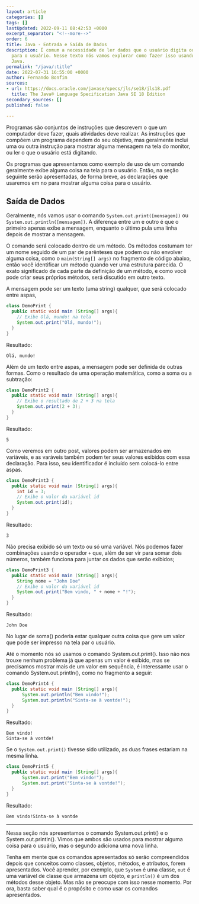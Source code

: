 ```yaml
---
layout: article
categories: []
tags: []
lastUpdated: 2022-09-11 08:42:53 +0000
excerpt_separator: "<!--more-->"
order: 6
title: Java - Entrada e Saída de Dados
description: É comum a necessidade de ler dados que o usuário digita ou mostrar dados
  para o usuário. Nesse texto nós vamos explorar como fazer isso usando a linguagem
  Java.
permalink: "/java/:title"
date: 2022-07-31 16:55:00 +0000
author: Fernando Bonfim
sources:
- url: https://docs.oracle.com/javase/specs/jls/se18/jls18.pdf
  title: The Java® Language Specification Java SE 18 Edition
secondary_sources: []
published: false

---
```

Programas são conjuntos de instruções que descrevem o que um computador deve fazer, quais atividades deve realizar. As instruções que compõem um programa dependem do seu objetivo, mas geralmente inclui uma ou outra instrução para mostrar alguma mensagem na tela do monitor, ou ler o que o usuário está digitando.

Os programas que apresentamos como exemplo de uso de um comando geralmente exibe alguma coisa na tela para o usuário.  Então, na seção seguinte serão apresentadas, de forma breve, as declarações que usaremos em no para mostrar alguma coisa para o usuário.

## Saída de Dados

Geralmente, nós vamos usar o comando `System.out.print([mensagem])` ou `System.out.println([mensagem])`.  A diferença entre um e outro é que o primeiro apenas exibe a mensagem, enquanto o último pula uma linha depois de mostrar a mensagem.

O comando será colocado dentro de um método. Os métodos costumam ter um nome seguido de um par de parênteses que podem ou não envolver alguma coisa, como o `main(String[] args)` no fragmento de código abaixo, então você identificar um método quando ver uma estrutura parecida. O exato significado de cada parte da definição de um método, e como você pode criar seus próprios métodos, será discutido em outro texto.

A mensagem pode ser um texto (uma string) qualquer, que será colocado entre aspas,

```java
class DemoPrint {
  public static void main (String[] args){
    // Exibe Olá, mundo! na tela
    System.out.print("Olá, mundo!");
  }
}
```

Resultado:

    Olá, mundo!

Além de um texto entre aspas, a mensagem pode ser definida de outras formas. Como o resultado de uma operação matemática, como a soma ou a subtração:

```java
class DemoPrint2 {
  public static void main (String[] args){
    // Exibe o resultado de 2 + 3 na tela
    System.out.print(2 + 3);
  }
}
```

Resultado:

    5

Como veremos em outro post, valores podem ser armazenados em variáveis, e as varáveis também podem ter seus valores exibidos com essa declaração. Para isso, seu identificador é incluído sem colocá-lo entre aspas.

```java
class DemoPrint3 {
  public static void main (String[] args){
    int id = 3;
    // Exibe o valor da variável id
    System.out.print(id);
  }
}
```

Resultado:

    3

Não precisa exibido só um texto ou só uma variável.  Nós podemos fazer combinações usando o operador `+`  que,  além de ser vir para somar dois números, também funciona para juntar os dados que serão exibidos;

```java
class DemoPrint3 {
  public static void main (String[] args){
    String nome = "John Doe"
    // Exibe o valor da variável id
    System.out.print("Bem vindo, " + nome + "!");
  }
}
```

Resultado:

    John Doe

No lugar de soma() poderia estar qualquer outra coisa que gere um valor que pode ser impresso na tela par o usuário.

Até o momento nós só usamos o comando System.out.print(). Isso não nos trouxe nenhum problema já que apenas um valor é exibido, mas se precisamos mostrar mais de um valor em sequência, é interessante usar o comando System.out.println(), como no fragmento a seguir:

```java
class DemoPrint4 {
  public static void main (String[] args){
      System.out.println("Bem vindo!");
      System.out.println("Sinta-se à vontde!");
  }
}
```

Resultado:

    Bem vindo!
    Sinta-se à vontde!

Se o `System.out.print()` tivesse sido utilizado, as duas frases estariam na mesma linha.

```java
class DemoPrint5 {
  public static void main (String[] args){
      System.out.print("Bem vindo!");
      System.out.print("Sinta-se à vontde!");
  }
}
```

Resultado:

    Bem vindo!Sinta-se à vontde

***

Nessa seção nós apresentamos o comando System.out.print() e o System.out.println(). Vimos que ambos são usados para mostrar alguma coisa para o usuário, mas o segundo adiciona uma nova linha.

Tenha em mente que os comandos apresentados só serão compreendidos depois que conceitos como classes, objetos, métodos, e atributos, forem apresentados. Você aprender, por exemplo, que `System` é uma classe, `out` é uma variável de classe que armazena um objeto, e `println()` é um dos métodos desse objeto. Mas não se preocupe com isso nesse momento. Por ora, basta saber qual é o propósito e como usar os comandos apresentados.